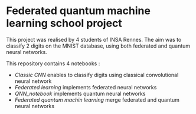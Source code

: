 # Federated quantum machine learning school project
This project was realised by 4 students of INSA Rennes. 
The aim was to classify 2 digits on the MNIST database, using both federated and quantum neural networks.

This repository contains 4 notebooks :
  - _Classic CNN_ enables to classify digits using classical convolutional neural network
  - _Federated learning_  implements federated neural networks
  - _QNN_notebook_ implements quantum neural networks
  - _Federated quantum machin learning_ merge federated and quantum neural networks
  
